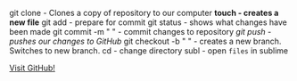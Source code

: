 git clone - Clones a copy of repository to our computer
**touch  -  creates a new file**
git add - prepare for commit
git status - shows what changes have been made
git commit -m " " - commit changes to repository
*git push - pushes our changes to GitHub*
git checkout -b " " - creates a new branch. Switches to new branch.
cd - change directory
subl - open `files` in sublime

[Visit GitHub!](https://github.com/byronbenjamin/phase-0-gps-1)
